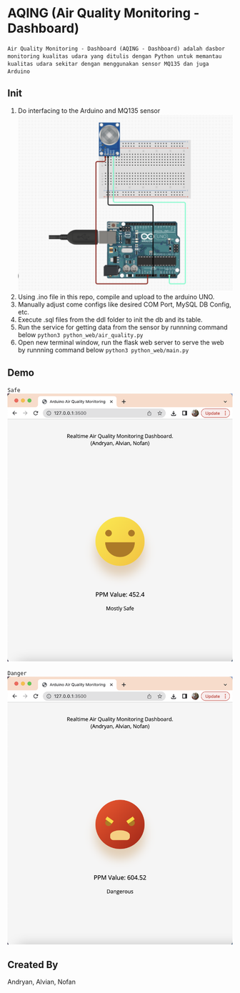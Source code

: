 # AQING (Air Quality Monitoring - Dashboard)

`Air Quality Monitoring - Dashboard (AQING - Dashboard) adalah dasbor monitoring kualitas udara yang ditulis dengan Python untuk memantau kualitas udara sekitar dengan menggunakan sensor MQ135 dan juga Arduino`

## Init
1. Do interfacing to the Arduino and MQ135 sensor
![Screenshot](docs/interfacing.png)
2. Using .ino file in this repo, compile and upload to the arduino UNO.
3. Manually adjust come configs like desired COM Port, MySQL DB Config, etc.
4. Execute .sql files from the ddl folder to init the db and its table.
5. Run the service for getting data from the sensor by runnning command below
`python3 python_web/air_quality.py`
6. Open new terminal window, run the flask web server to serve the web by runnning command below
`python3 python_web/main.py`

## Demo
`Safe`
![Screenshot](docs/ss-happy.png)

`Danger`
![Screenshot](docs/ss-danger.png)

## Created By
Andryan, Alvian, Nofan